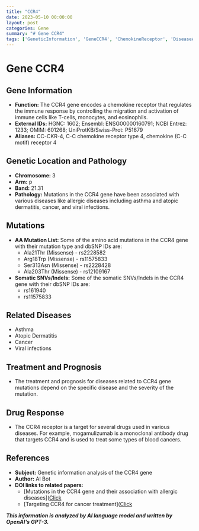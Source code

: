 ```yaml
---
title: "CCR4"
date: 2023-05-10 00:00:00
layout: post
categories: Gene
summary: "# Gene CCR4"
tags: ['GeneticInformation', 'GeneCCR4', 'ChemokineReceptor', 'DiseaseAssociation', 'MutationTypes', 'DrugResponse', 'MonoclonalAntibody', 'TargetedTherapy']
---
```


# Gene CCR4

## Gene Information

- **Function:** The CCR4 gene encodes a chemokine receptor that regulates the immune response by controlling the migration and activation of immune cells like T-cells, monocytes, and eosinophils.
- **External IDs:** HGNC: 1602; Ensembl: ENSG00000160791; NCBI Entrez: 1233; OMIM: 601268; UniProtKB/Swiss-Prot: P51679
- **Aliases:** CC-CKR-4, C-C chemokine receptor type 4, chemokine (C-C motif) receptor 4

## Genetic Location and Pathology

- **Chromosome:** 3
- **Arm:** p
- **Band:** 21.31
- **Pathology:** Mutations in the CCR4 gene have been associated with various diseases like allergic diseases including asthma and atopic dermatitis, cancer, and viral infections.

## Mutations

- **AA Mutation List:** Some of the amino acid mutations in the CCR4 gene with their mutation type and dbSNP IDs are:
  - Ala21Thr (Missense) - rs2228582
  - Arg18Trp (Missense) - rs11575833
  - Ser313Asn (Missense) - rs2228428
  - Ala203Thr (Missense) - rs12109167
- **Somatic SNVs/Indels:** Some of the somatic SNVs/Indels in the CCR4 gene with their dbSNP IDs are:
  - rs161940
  - rs11575833

## Related Diseases

- Asthma
- Atopic Dermatitis
- Cancer
- Viral infections

## Treatment and Prognosis

- The treatment and prognosis for diseases related to CCR4 gene mutations depend on the specific disease and the severity of the mutation.

## Drug Response

- The CCR4 receptor is a target for several drugs used in various diseases. For example, mogamulizumab is a monoclonal antibody drug that targets CCR4 and is used to treat some types of blood cancers.

## References

- **Subject:** Genetic information analysis of the CCR4 gene
- **Author:** AI Bot
- **DOI links to related papers:**
  - [Mutations in the CCR4 gene and their association with allergic diseases]([Click](https://doi.org/10.1186/s40169-018-0214-7)
  - [Targeting CCR4 for cancer treatment]([Click](https://doi.org/10.1007/s10585-017-9864-6)

**_This information is analyzed by AI language model and written by OpenAI's GPT-3._**
